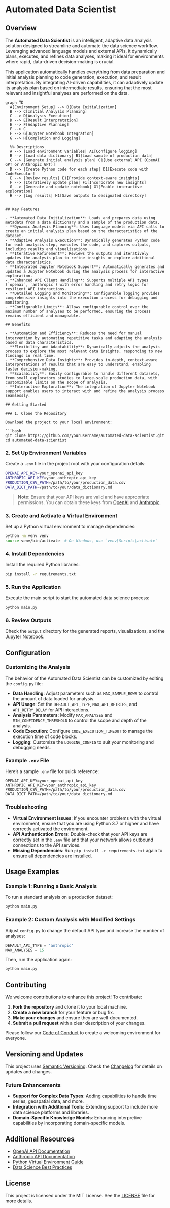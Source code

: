 # Automated Data Scientist

## Overview

The **Automated Data Scientist** is an intelligent, adaptive data analysis solution designed to streamline and automate the data science workflow. Leveraging advanced language models and external APIs, it dynamically plans, executes, and refines data analyses, making it ideal for environments where rapid, data-driven decision-making is crucial.

This application automatically handles everything from data preparation and initial analysis planning to code generation, execution, and result interpretation. By integrating AI-driven capabilities, it can adaptively update its analysis plan based on intermediate results, ensuring that the most relevant and insightful analyses are performed on the data.

```mermaid
graph TD
  A[Environment Setup] --> B[Data Initialization]
  B --> C[Initial Analysis Planning]
  C --> D[Analysis Execution]
  D --> E[Result Interpretation]
  E --> F[Adaptive Planning]
  F --> C
  E --> G[Jupyter Notebook Integration]
  G --> H[Completion and Logging]

  %% Descriptions
  A --> |Load environment variables| A1[Configure logging]
  B --> |Load data dictionary| B1[Load sample of production data]
  C --> |Generate initial analysis plan| C1[Use external API (OpenAI GPT or Anthropic GPT)]
  D --> |Create Python code for each step| D1[Execute code with CodeExecutor]
  E --> |Review results| E1[Provide context-aware insights]
  F --> |Iteratively update plan| F1[Incorporate new insights]
  G --> |Generate and update notebook| G1[Enable interactive exploration]
  H --> |Log results| H1[Save outputs to designated directory]


## Key Features

- **Automated Data Initialization**: Loads and prepares data using metadata from a data dictionary and a sample of the production data.
- **Dynamic Analysis Planning**: Uses language models via API calls to create an initial analysis plan based on the characteristics of the dataset.
- **Adaptive Analysis Execution**: Dynamically generates Python code for each analysis step, executes the code, and captures outputs, including results and visualizations.
- **Iterative Refinement**: Reviews the outputs and iteratively updates the analysis plan to refine insights or explore additional data characteristics.
- **Integrated Jupyter Notebook Support**: Automatically generates and updates a Jupyter Notebook during the analysis process for interactive exploration.
- **Enhanced API Client Handling**: Supports multiple API types (`openai`, `anthropic`) with error handling and retry logic for resilient API interactions.
- **Detailed Logging and Monitoring**: Configurable logging provides comprehensive insights into the execution process for debugging and monitoring.
- **Configurable Limits**: Allows configurable control over the maximum number of analyses to be performed, ensuring the process remains efficient and manageable.

## Benefits

- **Automation and Efficiency**: Reduces the need for manual intervention by automating repetitive tasks and adapting the analysis based on data characteristics.
- **Flexibility and Adaptability**: Dynamically adjusts the analysis process to explore the most relevant data insights, responding to new findings in real time.
- **Comprehensive Data Insights**: Provides in-depth, context-aware interpretations of results that are easy to understand, enabling faster decision-making.
- **Scalability**: Easily configurable to handle different datasets, from small exploratory studies to large-scale production data, with customizable limits on the scope of analysis.
- **Interactive Exploration**: The integration of Jupyter Notebook support enables users to interact with and refine the analysis process seamlessly.

## Getting Started

### 1. Clone the Repository

Download the project to your local environment:

```bash
git clone https://github.com/yourusername/automated-data-scientist.git
cd automated-data-scientist
```

### 2. Set Up Environment Variables

Create a `.env` file in the project root with your configuration details:

```bash
OPENAI_API_KEY=your_openai_api_key
ANTHROPIC_API_KEY=your_anthropic_api_key
PRODUCTION_CSV_PATH=/path/to/your/production_data.csv
DATA_DICT_PATH=/path/to/your/data_dictionary.md
```

> **Note**: Ensure that your API keys are valid and have appropriate permissions. You can obtain these keys from [OpenAI](https://beta.openai.com/signup/) and [Anthropic](https://anthropic.com).

### 3. Create and Activate a Virtual Environment

Set up a Python virtual environment to manage dependencies:

```bash
python -m venv venv
source venv/bin/activate  # On Windows, use `venv\Scripts\activate`
```

### 4. Install Dependencies

Install the required Python libraries:

```bash
pip install -r requirements.txt
```

### 5. Run the Application

Execute the main script to start the automated data science process:

```bash
python main.py
```

### 6. Review Outputs

Check the `output` directory for the generated reports, visualizations, and the Jupyter Notebook.

## Configuration

### Customizing the Analysis

The behavior of the Automated Data Scientist can be customized by editing the `config.py` file:

- **Data Handling**: Adjust parameters such as `MAX_SAMPLE_ROWS` to control the amount of data loaded for analysis.
- **API Usage**: Set the `DEFAULT_API_TYPE`, `MAX_API_RETRIES`, and `API_RETRY_DELAY` for API interactions.
- **Analysis Parameters**: Modify `MAX_ANALYSES` and `MIN_CONFIDENCE_THRESHOLD` to control the scope and depth of the analysis.
- **Code Execution**: Configure `CODE_EXECUTION_TIMEOUT` to manage the execution time of code blocks.
- **Logging**: Customize the `LOGGING_CONFIG` to suit your monitoring and debugging needs.

### Example `.env` File

Here’s a sample `.env` file for quick reference:

```plaintext
OPENAI_API_KEY=your_openai_api_key
ANTHROPIC_API_KEY=your_anthropic_api_key
PRODUCTION_CSV_PATH=/path/to/your/production_data.csv
DATA_DICT_PATH=/path/to/your/data_dictionary.md
```

### Troubleshooting

- **Virtual Environment Issues**: If you encounter problems with the virtual environment, ensure that you are using Python 3.7 or higher and have correctly activated the environment.
- **API Authentication Errors**: Double-check that your API keys are correctly set in the `.env` file and that your network allows outbound connections to the API services.
- **Missing Dependencies**: Run `pip install -r requirements.txt` again to ensure all dependencies are installed.

## Usage Examples

### Example 1: Running a Basic Analysis

To run a standard analysis on a production dataset:

```bash
python main.py
```

### Example 2: Custom Analysis with Modified Settings

Adjust `config.py` to change the default API type and increase the number of analyses:

```python
DEFAULT_API_TYPE = 'anthropic'
MAX_ANALYSES = 15
```

Then, run the application again:

```bash
python main.py
```

## Contributing

We welcome contributions to enhance this project! To contribute:

1. **Fork the repository** and clone it to your local machine.
2. **Create a new branch** for your feature or bug fix.
3. **Make your changes** and ensure they are well-documented.
4. **Submit a pull request** with a clear description of your changes.

Please follow our [Code of Conduct](CODE_OF_CONDUCT.md) to create a welcoming environment for everyone.

## Versioning and Updates

This project uses [Semantic Versioning](https://semver.org/). Check the [Changelog](CHANGELOG.md) for details on updates and changes.

### Future Enhancements

- **Support for Complex Data Types**: Adding capabilities to handle time series, geospatial data, and more.
- **Integration with Additional Tools**: Extending support to include more data science platforms and libraries.
- **Domain-Specific Knowledge Models**: Enhancing interpretive capabilities by incorporating domain-specific models.

## Additional Resources

- [OpenAI API Documentation](https://beta.openai.com/docs/)
- [Anthropic API Documentation](https://anthropic.com/docs)
- [Python Virtual Environment Guide](https://docs.python.org/3/tutorial/venv.html)
- [Data Science Best Practices](https://towardsdatascience.com/)

## License

This project is licensed under the MIT License. See the [LICENSE](LICENSE) file for more details.
